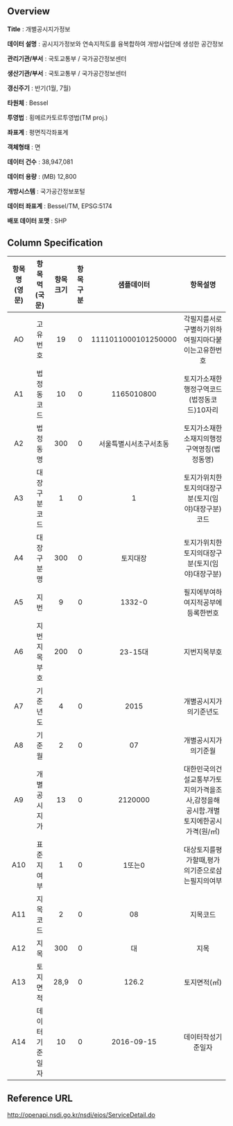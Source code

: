 ## Overview

**Title** : 개별공시지가정보

**데이터 설명** :	공시지가정보와 연속지적도를 융복합하여 개방사업단에 생성한 공간정보

**관리기관/부서** :	국토교통부 / 국가공간정보센터	

**생산기관/부서** :	국토교통부 / 국가공간정보센터	

**갱신주기** :	반기(1월, 7월)

**타원체** :	Bessel	

**투영법** :	횡메르카토르투영법(TM proj.)

**좌표계** :	평면직각좌표계	

**객체형태** :	면

**데이터 건수** :	38,947,081	

**데이터 용량** : (MB)	12,800

**개방시스템** :	국가공간정보포털

**데이터 좌표계** :	Bessel/TM, EPSG:5174	

**배포 데이터 포맷** :	SHP


## Column Specification 

| 항목명 (영문) | 항목먹 (국문) | 항목 크기 | 항목 구분 | 샘플데이터           | 항목설명                                                                        |
|:-------------:|:-------------:|:---------:|:---------:|:--------------------:|:-------------------------------------------------------------------------------:|
|AO             |고유번호       |19         |0          |1111011000101250000   |각필지를서로구별하기위하여필지마다붙이는고유한번호                               |
|A1             |법정동코드     |10         |0          |1165010800            |토지가소재한행정구역코드(법정동코드)10자리                                       |
|A2             |법정동명       |300        |0          |서울특별시서초구서초동|토지가소재한소재지의행정구역명칭(법정동명)                                       |
|A3             |대장구분코드   |1          |0          |1                     |토지가위치한토지의대장구분(토지(임야)대장구분)코드                               |
|A4             |대장구분명     |300        |0          |토지대장              |토지가위치한토지의대장구분(토지(임야)대장구분)                                   |
|A5             |지번           |9          |0          |1332-0                |필지에부여하여지적공부에등록한번호                                               |
|A6             |지번지목부호   |200        |0          |23-15대               |지번지목부호                                                                     |
|A7             |기준년도       |4          |0          |2015                  |개별공시지가의기준년도                                                           |
|A8             |기준월         |2          |0          |07                    |개별공시지가의기준월                                                             |
|A9             |개별공시지가   |13         |0          |2120000               |대한민국의건설교통부가토지의가격을조사,감정을해공시함.개별토지에한공시가격(원/㎡)|
|A10            |표준지여부     |1          |0          |1또는0                |대상토지를평가할때,평가의기준으로삼는필지의여부                                  |
|A11            |지목코드       |2          |0          |08                    |지목코드                                                                         |
|A12            |지목           |300        |0          |대                    |지목                                                                             |
|A13            |토지면적       |28,9       |0          |126.2                 |토지면적(㎡)                                                                     |
|A14            |데이터기준일자 |10         |0          |2016-09-15            |데이터작성기준일자                                                               |

## Reference URL

http://openapi.nsdi.go.kr/nsdi/eios/ServiceDetail.do
